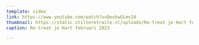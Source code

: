 ```yaml
---
template: video
link: https://www.youtube.com/watch?v=DexkwGLmv24
thumbnail: https://static.stilteretraite.nl/uploads/Re-treat je Hart februari 2023.jpg
caption: Re-treat je Hart februari 2023

---
```

